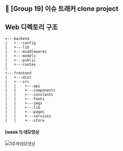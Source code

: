## 💎 [Group 19] 이슈 트래커 clone project

## Web 디렉토리 구조

```
+---backend
|   +---config
|   +---lib
|   +---middlewares
|   +---models
|   +---public
|   +---routes
|
+---frontend
|   +---dist
|   +---src
|   |    +---api
|   |    +---components
|   |    +---constants
|   |    +---fonts
|   |    +---imgs
|   |    +---lib
|   |    +---pages
|   |    +---services
|   |    +---store
```

#### [week 1] 데모영상

![1주차데모영상](https://user-images.githubusercontent.com/21030956/97560389-f022fd80-1a21-11eb-8e3a-32fe241695e5.gif)
